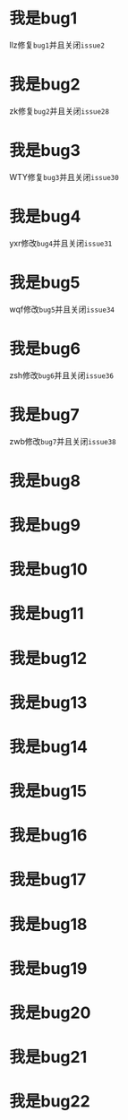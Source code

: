 # 我是bug1
llz修复`bug1`并且关闭`issue2`
# 我是bug2
zk修复`bug2`并且关闭`issue28`
# 我是bug3
WTY修复`bug3`并且关闭`issue30`
# 我是bug4

yxr修改`bug4`并且关闭`issue31`

# 我是bug5

wqf修改`bug5`并且关闭`issue34`

# 我是bug6

zsh修改`bug6`并且关闭`issue36`

# 我是bug7
zwb修改`bug7`并且关闭`issue38`
# 我是bug8

# 我是bug9

# 我是bug10

# 我是bug11

# 我是bug12

# 我是bug13

# 我是bug14

# 我是bug15

# 我是bug16

# 我是bug17

# 我是bug18

# 我是bug19

# 我是bug20

# 我是bug21

# 我是bug22
